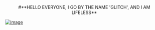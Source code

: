 <p align="center">
#**HELLO EVERYONE, I GO BY THE NAME 'GLITCH', AND I AM LIFELESS**

[![image](https://www.linkpicture.com/q/20220813_083111-06.jpeg)](https://www.linkpicture.com/q/20220813_083111-06.jpeg)
</p>

